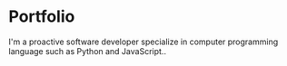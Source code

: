 # Portfolio
I'm a proactive software developer specialize in computer programming language such as Python and JavaScript..
